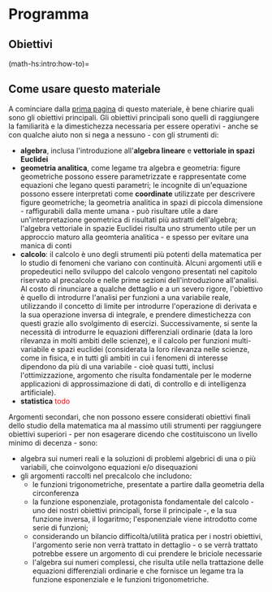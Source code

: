 
# Programma

## Obiettivi



<!--
La presentazione degli argomenti cerca di seguire lo sviluppo storico degli argomenti, provando a cucire un filo tra poche ma fondamentali pubblicazioni.

In particolare, le parti sulla geometria analitica, il precalcolo e il calcolo vanno intese come conseguenti sia dal punto di vista logico sia dal punto di vista storico/cronologico:
- **geometria analtica**, Cartesio e la *Geometeria*, come introduzione al Discorso sul Metodo
- **precalcolo**, Eulero e l'*Introductio*
- **calcolo**, come inizialmente formulato da Newton e Leibniz e formalizzato nel secolo successivo 
-->

(math-hs:intro:how-to)=
## Come usare questo materiale

A cominciare dalla [prima pagina](book:math-hs-miscellanea) di questo materiale, è bene chiarire quali sono gli obiettivi principali. Gli obiettivi principali sono quelli di raggiungere la familiarità e la dimestichezza necessaria per essere operativi - anche se con qualche aiuto non si nega a nessuno - con gli strumenti di:

- **algebra**, inclusa l'introduzione all'**algebra lineare** e **vettoriale in spazi Euclidei**
- **geometria analitica**, come legame tra algebra e geometria: figure geometriche possono essere parametrizzate e rappresentate come equazioni che legano questi parametri; le incognite di un'equazione possono essere interpretati come **coordinate** utilizzate per descrivere figure geometriche; la geometria analitica in spazi di piccola dimensione - raffigurabili dalla mente umana - può risultare utile a dare un'interpretazione geometrica di risultati più astratti dell'algebra; l'algebra vettoriale in spazie Euclidei risulta uno strumento utile per un approccio maturo alla geomteria analitica - e spesso per evitare una manica di conti
- **calcolo**: il calcolo è uno degli strumenti più potenti della matematica per lo studio di fenomeni che variano con continuità. Alcuni argomenti utili e propedeutici nello sviluppo del calcolo vengono presentati nel capitolo riservato al precalcolo e nelle prime sezioni dell'introduzione all'analisi. Al costo di rinunciare a qualche dettaglio e a un severo rigore, l'obiettivo è quello di introdurre l'analisi per funzioni a una variabile reale, utilizzando il concetto di limite per introdurre l'operazione di derivata e la sua operazione inversa di integrale, e prendere dimestichezza con questi grazie allo svolgimento di esercizi. Successivamente, si sente la necessità di introdurre le equazioni differenziali ordinarie (data la loro rilevanza in molti ambiti delle scienze), e il calcolo per funzioni multi-variabile e spazi euclidei (considerata la loro rilevanza nelle scienze, come in fisica, e in tutti gli ambiti in cui i fenomeni di interesse dipendono da più di una variabile - cioè quasi tutti, inclusi l'ottimizzazione, argomento che risulta fondamentale per le moderne applicazioni di approssimazione di dati, di controllo e di intelligenza artificiale).
- **statistica** <span style="color:red">todo</span>

Argomenti secondari, che non possono essere considerati obiettivi finali dello studio della matematica ma al massimo utili strumenti per raggiungere obiettivi superiori - per non esagerare dicendo che costituiscono un livello minimo di decenza - sono:
- algebra sui numeri reali e la soluzioni di problemi algebrici di una o più variabili, che coinvolgono equazioni e/o disequazioni
- gli argomenti raccolti nel precalcolo che includono:
  - le funzioni trigonometriche, presentate a partire dalla geometria della circonferenza
  - la funzione esponenziale, protagonista fondamentale del calcolo - uno dei nostri obiettivi principali, forse il principale -, e la sua funzione inversa, il logaritmo; l'esponenziale viene introdotto come serie di funzioni;
  - considerando un bilancio difficoltà/utilità pratica per i nostri obiettivi, l'argomento serie non verrà trattato in dettaglio - o se verrà trattato potrebbe essere un argomento di cui prendere le briciole necessarie
  - l'algebra sui numeri complessi, che risulta utile nella trattazione delle equazioni differenziali ordinarie e che fornisce un legame tra la funzione esponenziale e le funzioni trigonometriche.


<!--
L'obiettivo principale è l'acquisizione di familiarità e dimestichezza con gli argomenti di:
- calcolo
- statistica
-->

<!--
Per raggiungere gli obiettivi...

Ordine degli argomenti (sostituire con un grafico delle dipendenze?)
- trigonometria
- geometria analitica
  - prerequisiti:
    - trigonometria: trasformazione coordinate (rotazione), rappresentazione in coordinate non cartesiane (polari, cilindriche, sferiche,...)
- calcolo
- numeri complessi
- equazioni differenziali
-->
